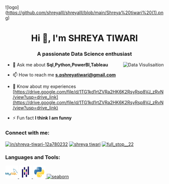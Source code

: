 
![logo] (https://github.com/shreyalll/shreyalll/blob/main/Shreya%20tiwari%20(1).png)
<h1 align="center">Hi 👋, I'm SHREYA TIWARI</h1>
<h3 align="center">A passionate Data Science enthusiast</h3>
<img align ="right" alt="Data Visulisaition",width="400",src="https://img.freepik.com/premium-vector/girl-coding-designing-with-pc-illustration_418302-2383.jpg?w=740">

- 💬 Ask me about **Sql,Python,PowerBI,Tableau**

- 📫 How to reach me **s.pshreyatiwari@gmail.com**

- 📄 Know about my experiences [https://drive.google.com/file/d/1TG1kd1rtZVRa2HK6K2RsyRsp8VJ_zRvN/view?usp=drive_link](https://drive.google.com/file/d/1TG1kd1rtZVRa2HK6K2RsyRsp8VJ_zRvN/view?usp=drive_link)

- ⚡ Fun fact **I think I am funny**

<h3 align="left">Connect with me:</h3>
<p align="left">
<a href="https://linkedin.com/in/in/shreya-tiwari-12a780232" target="blank"><img align="center" src="https://raw.githubusercontent.com/rahuldkjain/github-profile-readme-generator/master/src/images/icons/Social/linked-in-alt.svg" alt="in/shreya-tiwari-12a780232" height="30" width="40" /></a>
<a href="https://fb.com/shreya tiwari" target="blank"><img align="center" src="https://raw.githubusercontent.com/rahuldkjain/github-profile-readme-generator/master/src/images/icons/Social/facebook.svg" alt="shreya tiwari" height="30" width="40" /></a>
<a href="https://instagram.com/full_stop__22" target="blank"><img align="center" src="https://raw.githubusercontent.com/rahuldkjain/github-profile-readme-generator/master/src/images/icons/Social/instagram.svg" alt="full_stop__22" height="30" width="40" /></a>
</p>

<h3 align="left">Languages and Tools:</h3>
<p align="left"> <a href="https://www.mysql.com/" target="_blank" rel="noreferrer"> <img src="https://raw.githubusercontent.com/devicons/devicon/master/icons/mysql/mysql-original-wordmark.svg" alt="mysql" width="40" height="40"/> </a> <a href="https://pandas.pydata.org/" target="_blank" rel="noreferrer"> <img src="https://raw.githubusercontent.com/devicons/devicon/2ae2a900d2f041da66e950e4d48052658d850630/icons/pandas/pandas-original.svg" alt="pandas" width="40" height="40"/> </a> <a href="https://www.python.org" target="_blank" rel="noreferrer"> <img src="https://raw.githubusercontent.com/devicons/devicon/master/icons/python/python-original.svg" alt="python" width="40" height="40"/> </a> <a href="https://seaborn.pydata.org/" target="_blank" rel="noreferrer"> <img src="https://seaborn.pydata.org/_images/logo-mark-lightbg.svg" alt="seaborn" width="40" height="40"/> </a> </p>

<!--
**shreyalll/shreyalll** is a ✨ _special_ ✨ repository because its `README.md` (this file) appears on your GitHub profile.

Here are some ideas to get you started:

- 🔭 I’m currently working on ...
- 🌱 I’m currently learning ...
- 👯 I’m looking to collaborate on ...
- 🤔 I’m looking for help with ...
- 💬 Ask me about ...
- 📫 How to reach me: ...
- 😄 Pronouns: ...
- ⚡ Fun fact: ...
-->
